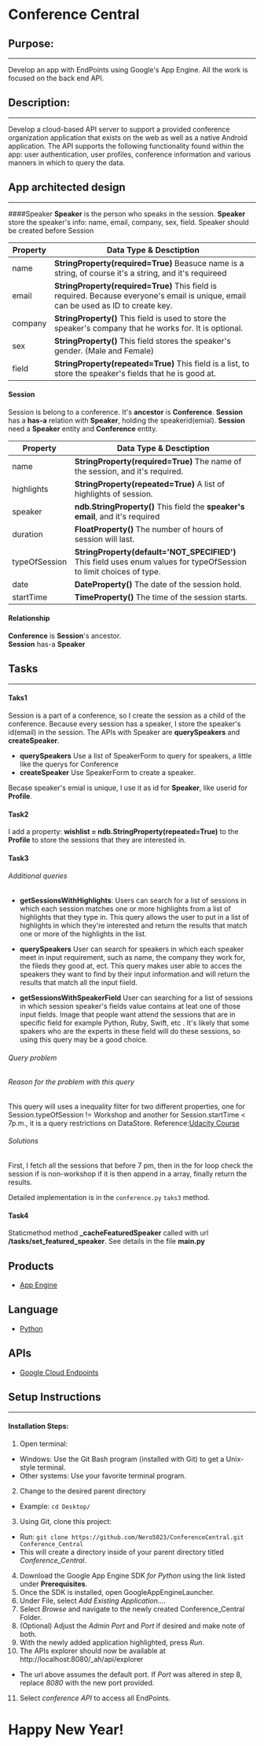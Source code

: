 # Conference Central
## Purpose:
----------
Develop an app with EndPoints using Google's App Engine. All the work is focused on the back end API.
## Description:
----------
Develop a cloud-based API server to support a provided conference organization application that exists on the web as well as a native Android application. The API supports the following functionality found within the app: user authentication, user profiles, conference information and various manners in which to query the data.


## App architected design
----------
####Speaker
**Speaker** is the person who speaks in the session. **Speaker** store the speaker's info: name, email, company, sex, field. Speaker should be created before Session

| Property | Data Type & Desctiption |
| -------- | ----------------------- |
|name|**StringProperty(required=True)** Beasuce name is a string, of course it's a string, and  it's requireed|
|email|**StringProperty(required=True)** This field is required. Because everyone's email is unique, email can be used as ID to create key.|
|company|**StringProperty()** This field is used to store the speaker's company that he works for. It is optional.|
|sex|**StringProperty()** This field stores the speaker's gender. (Male and Female)|
|field|**StringProperty(repeated=True)** This field is a list, to store the speaker's fields that he is good at.|

#### Session
Session is belong to a conference. It's **ancestor** is **Conference**. **Session** has a **has-a** relation with **Speaker**, holding the speakerid(emial). **Session** need a **Speaker** entity and **Conference** entity.

| Property | Data Type & Desctiption |
| -------- | ----------------------- |
|name|**StringProperty(required=True)** The name of the session, and it's required.|
|highlights|**StringProperty(repeated=True)** A list of highlights of session.|
|speaker|**ndb.StringProperty()** This field the **speaker's email**, and it's required|
|duration|**FloatProperty()** The number of hours of session will last. |
|typeOfSession|**StringProperty(default='NOT_SPECIFIED')** This field uses enum values for typeOfSession to limit choices of type.|
|date|**DateProperty()** The date of the session hold.|
|startTime|**TimeProperty()** The time of the session starts.|

#### Relationship
**Conference** is **Session**'s ancestor.  
**Session** has-a **Speaker**

## Tasks
---------------
#### Taks1
Session is a part of a conference, so I create the session as a child of the conference. Because every session has a speaker, I store the speaker's id(email) in the session. The APIs with Speaker are **querySpeakers** and **createSpeaker**.     

* **querySpeakers** Use a list of SpeakerForm to query for speakers, a little like the querys for Conference
* **createSpeaker** Use SpeakerForm to create a speaker.  

Becase speaker's emial is unique, I use it as id for **Speaker**, like userid for **Profile**.
#### Task2
I add a property: **wishlist = ndb.StringProperty(repeated=True)** to the **Profile** to store the sessions that they are interested in.
#### Task3
######  Additional queries

* **getSessionsWithHighlights**: Users can search for a list of sessions in which each session matches one or more highlights from a list of highlights that they type in. This query allows the user to put in a list of highlights in which they're interested and return the results that match one or more of the highlights in the list.
* **querySpeakers** User can search for speakers in which each speaker meet in input requirement, such as name, the company they work for, the fileds they good at, ect. This query makes user able to acces the speakers they want to find by their input information and will return the results that match all the input fiield. 

* **getSessionsWithSpeakerField** User can searching for a list of sessions in which session speaker's fields value contains at leat one of those input fields. Image that people want attend the sessions that are in specific field for example Python, Ruby, Swift, etc . It's likely that some spakers who are the experts in these field will do these sessions, so using this query may be a good choice.

###### Query problem

###### Reason for the problem with this query
This query will uses a inequality filter for two different properties, one for Session.typeOfSession != Workshop and another for Session.startTime < 7p.m., it is a query restrictions on DataStore. Reference:[Udacity Course](https://www.udacity.com/course/viewer#!/c-ud858-nd/l-3839678726/m-1497718606)
###### Solutions
First, I fetch all the sessions that before 7 pm, then in the for loop check the session if is    non-workshop if it is then append in a array, finally return the results.

Detailed implementation is in the `conference.py` `taks3` method.


#### Task4
Staticmethod method **_cacheFeaturedSpeaker** called with url **/tasks/set_featured_speaker**.
See details in the file **main.py**

## Products
- [App Engine][1]

## Language
- [Python][2]

## APIs
- [Google Cloud Endpoints][3]

## Setup Instructions
------------------
#### Installation Steps:
1. Open terminal:
  - Windows: Use the Git Bash program (installed with Git) to get a Unix-style
  terminal.
  - Other systems: Use your favorite terminal program.
2. Change to the desired parent directory
  - Example: `cd Desktop/`
3. Using Git, clone this project:
  - Run: `git clone https://github.com/Nero5023/ConferenceCentral.git
  Conference_Central`
  - This will create a directory inside of your parent directory titled
  *Conference_Central*.
4. Download the Google App Engine SDK *for Python* using the link listed under
**Prerequisites**.
5. Once the SDK is installed, open GoogleAppEngineLauncher.
6. Under File, select *Add Existing Application...*.
7. Select *Browse* and navigate to the newly created Conference_Central Folder.
8. (Optional) Adjust the *Admin Port* and *Port* if desired and make note of
both.
9. With the newly added application highlighted, press *Run*.
10. The APIs explorer should now be available at
http://localhost:8080/_ah/api/explorer
  - The url above assumes the default port.  If *Port* was altered in step 8,
  replace *8080* with the new port provided.
11. Select *conference API* to access all EndPoints.


# Happy New Year!

[1]: https://developers.google.com/appengine
[2]: http://python.org
[3]: https://developers.google.com/appengine/docs/python/endpoints/
[4]: https://console.developers.google.com/
[5]: https://localhost:8080/
[6]: https://developers.google.com/appengine/docs/python/endpoints/endpoints_tool
